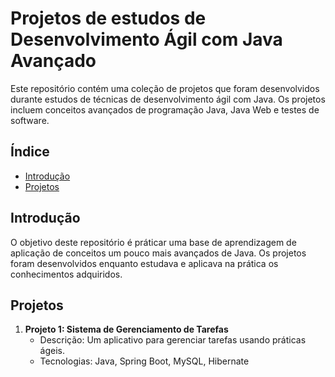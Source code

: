 # Projetos de estudos de Desenvolvimento Ágil com Java Avançado

Este repositório contém uma coleção de projetos que foram desenvolvidos durante estudos de técnicas de desenvolvimento ágil com Java. Os projetos incluem conceitos avançados de programação Java, Java Web e testes de software.

## Índice

- [Introdução](#introdução)
- [Projetos](#projetos)

## Introdução

O objetivo deste repositório é práticar uma base de aprendizagem de aplicação de conceitos um pouco mais avançados de Java. Os projetos foram desenvolvidos enquanto estudava e aplicava na prática os conhecimentos adquiridos.

## Projetos

1. **Projeto 1: Sistema de Gerenciamento de Tarefas**
   - Descrição: Um aplicativo para gerenciar tarefas usando práticas ágeis.
   - Tecnologias: Java, Spring Boot, MySQL, Hibernate

